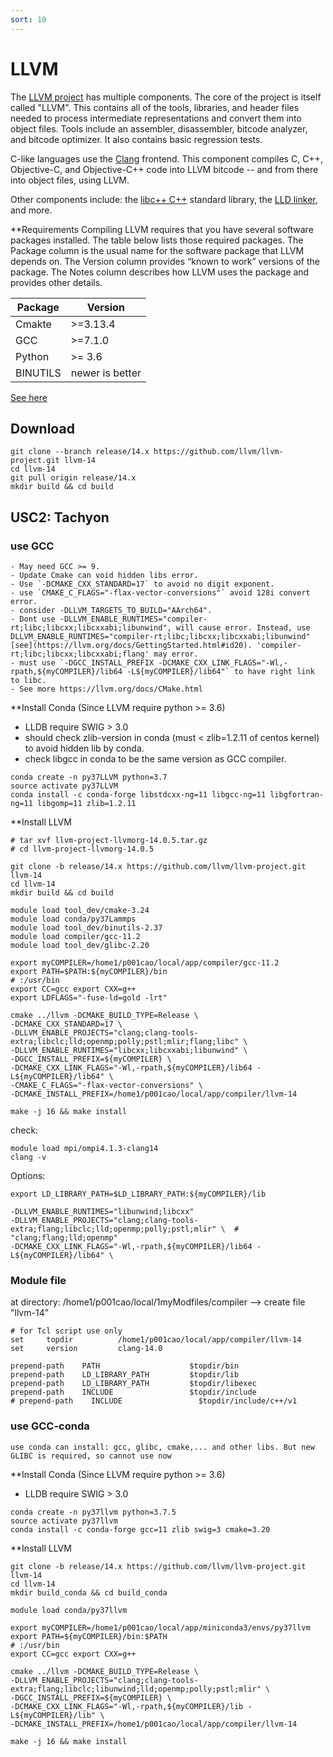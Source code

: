 ```yaml
---
sort: 10
---
```


# LLVM

The [LLVM project](https://llvm.org/) has multiple components. The core of the project is itself called "LLVM". This contains all of the tools, libraries, and header files needed to process intermediate representations and convert them into object files. Tools include an assembler, disassembler, bitcode analyzer, and bitcode optimizer. It also contains basic regression tests.

C-like languages use the [Clang](https://clang.llvm.org/) frontend. This component compiles C, C++, Objective-C, and Objective-C++ code into LLVM bitcode -- and from there into object files, using LLVM.

Other components include: the [libc++ C++](https://libcxx.llvm.org/) standard library, the [LLD linker](https://lld.llvm.org/), and more.

**Requirements
Compiling LLVM requires that you have several software packages installed. The table below lists those required packages. The Package column is the usual name for the software package that LLVM depends on. The Version column provides “known to work” versions of the package. The Notes column describes how LLVM uses the package and provides other details.

|Package | Version |
|--|--|
|Cmakte | >=3.13.4|
| GCC   | >=7.1.0 |
| Python| >= 3.6 |
| BINUTILS | newer is better|

[See here](https://llvm.org/docs/GettingStarted.html#id14)

## Download

```shell
git clone --branch release/14.x https://github.com/llvm/llvm-project.git llvm-14
cd llvm-14
git pull origin release/14.x
mkdir build && cd build
```

## USC2: Tachyon

### use GCC

```note
- May need GCC >= 9. 
- Update Cmake can void hidden libs error.
- Use `-DCMAKE_CXX_STANDARD=17` to avoid no digit exponent.
- use `CMAKE_C_FLAGS="-flax-vector-conversions"` avoid 128i convert error.
- consider -DLLVM_TARGETS_TO_BUILD="AArch64".
- Dont use -DLLVM_ENABLE_RUNTIMES="compiler-rt;libc;libcxx;libcxxabi;libunwind", will cause error. Instead, use DLLVM_ENABLE_RUNTIMES="compiler-rt;libc;libcxx;libcxxabi;libunwind" [see](https://llvm.org/docs/GettingStarted.html#id20). 'compiler-rt;libc;libcxx;libcxxabi;flang' may error.
- must use `-DGCC_INSTALL_PREFIX -DCMAKE_CXX_LINK_FLAGS="-Wl,-rpath,${myCOMPILER}/lib64 -L${myCOMPILER}/lib64"` to have right link to libc.
- See more https://llvm.org/docs/CMake.html
```

**Install Conda (Since LLVM require python >= 3.6)
- LLDB require SWIG > 3.0
- should check zlib-version in conda (must < zlib=1.2.11 of centos kernel) to avoid hidden lib by conda.
- check libgcc in conda to be the same version as GCC compiler.

```shell
conda create -n py37LLVM python=3.7
source activate py37LLVM
conda install -c conda-forge libstdcxx-ng=11 libgcc-ng=11 libgfortran-ng=11 libgomp=11 zlib=1.2.11
```

**Install LLVM

```shell
# tar xvf llvm-project-llvmorg-14.0.5.tar.gz
# cd llvm-project-llvmorg-14.0.5

git clone -b release/14.x https://github.com/llvm/llvm-project.git llvm-14
cd llvm-14
mkdir build && cd build

module load tool_dev/cmake-3.24
module load conda/py37Lammps
module load tool_dev/binutils-2.37
module load compiler/gcc-11.2
module load tool_dev/glibc-2.20

export myCOMPILER=/home1/p001cao/local/app/compiler/gcc-11.2
export PATH=$PATH:${myCOMPILER}/bin                                     # :/usr/bin
export CC=gcc export CXX=g++
export LDFLAGS="-fuse-ld=gold -lrt"

cmake ../llvm -DCMAKE_BUILD_TYPE=Release \
-DCMAKE_CXX_STANDARD=17 \
-DLLVM_ENABLE_PROJECTS="clang;clang-tools-extra;libclc;lld;openmp;polly;pstl;mlir;flang;libc" \
-DLLVM_ENABLE_RUNTIMES="libcxx;libcxxabi;libunwind" \
-DGCC_INSTALL_PREFIX=${myCOMPILER} \
-DCMAKE_CXX_LINK_FLAGS="-Wl,-rpath,${myCOMPILER}/lib64 -L${myCOMPILER}/lib64" \
-CMAKE_C_FLAGS="-flax-vector-conversions" \
-DCMAKE_INSTALL_PREFIX=/home1/p001cao/local/app/compiler/llvm-14

make -j 16 && make install
```

check:

```shell
module load mpi/ompi4.1.3-clang14
clang -v
```

Options:

```shell
export LD_LIBRARY_PATH=$LD_LIBRARY_PATH:${myCOMPILER}/lib

-DLLVM_ENABLE_RUNTIMES="libunwind;libcxx"
-DLLVM_ENABLE_PROJECTS="clang;clang-tools-extra;flang;libclc;lld;openmp;polly;pstl;mlir" \  # "clang;flang;lld;openmp"
-DCMAKE_CXX_LINK_FLAGS="-Wl,-rpath,${myCOMPILER}/lib64 -L${myCOMPILER}/lib64" \
```

### Module file

at directory: /home1/p001cao/local/1myModfiles/compiler --> create file "llvm-14"

```shell
# for Tcl script use only
set     topdir          /home1/p001cao/local/app/compiler/llvm-14
set     version         clang-14.0

prepend-path    PATH                    $topdir/bin
prepend-path    LD_LIBRARY_PATH         $topdir/lib
prepend-path    LD_LIBRARY_PATH         $topdir/libexec
prepend-path    INCLUDE                 $topdir/include
# prepend-path    INCLUDE                 $topdir/include/c++/v1

```

### use GCC-conda

```note
use conda can install: gcc, glibc, cmake,... and other libs. But new GLIBC is required, so cannot use now
```

**Install Conda (Since LLVM require python >= 3.6)
- LLDB require SWIG > 3.0

```shell
conda create -n py37llvm python=3.7.5
source activate py37llvm
conda install -c conda-forge gcc=11 zlib swig=3 cmake=3.20
```

**Install LLVM

```shell
git clone -b release/14.x https://github.com/llvm/llvm-project.git llvm-14
cd llvm-14
mkdir build_conda && cd build_conda

module load conda/py37llvm

export myCOMPILER=/home1/p001cao/local/app/miniconda3/envs/py37llvm
export PATH=${myCOMPILER}/bin:$PATH                                     # :/usr/bin
export CC=gcc export CXX=g++

cmake ../llvm -DCMAKE_BUILD_TYPE=Release \
-DLLVM_ENABLE_PROJECTS="clang;clang-tools-extra;flang;libclc;libunwind;lld;openmp;polly;pstl;mlir" \
-DGCC_INSTALL_PREFIX=${myCOMPILER} \
-DCMAKE_CXX_LINK_FLAGS="-Wl,-rpath,${myCOMPILER}/lib -L${myCOMPILER}/lib" \
-DCMAKE_INSTALL_PREFIX=/home1/p001cao/local/app/compiler/llvm-14

make -j 16 && make install
```
